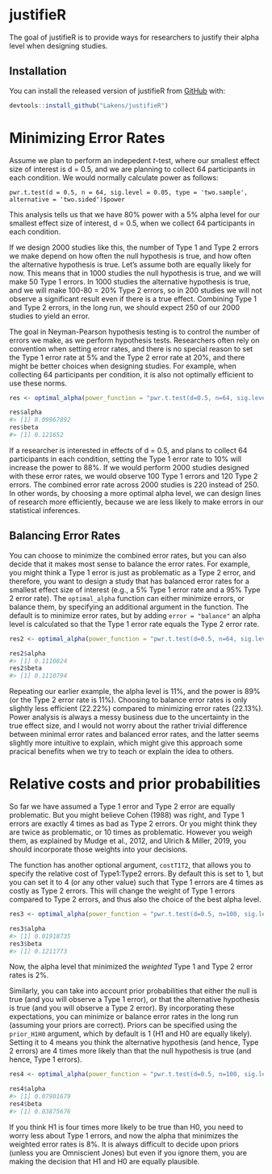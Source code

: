 
<!-- README.md is generated from README.Rmd. Please edit that file -->

# justifieR

<!-- badges: start -->

<!-- badges: end -->

The goal of justifieR is to provide ways for researchers to justify
their alpha level when designing studies.

## Installation

You can install the released version of justifieR from
[GitHub](https://github.com/Lakens/justifieR) with:

``` r
devtools::install_github("Lakens/justifieR")
```

# Minimizing Error Rates

Assume we plan to perform an indepedent *t*-test, where our smallest
effect size of interest is d = 0.5, and we are planning to collect 64
participants in each condition. We would normally calculate power as
follows:

`pwr.t.test(d = 0.5, n = 64, sig.level = 0.05, type = 'two.sample',
alternative = 'two.sided')$power`

This analysis tells us that we have 80% power with a 5% alpha level for
our smallest effect size of interest, d = 0.5, when we collect 64
participants in each condition.

If we design 2000 studies like this, the number of Type 1 and Type 2
errors we make depend on how often the null hypothesis is true, and how
often the alternative hypothesis is true. Let’s assume both are equally
likely for now. This means that in 1000 studies the null hypothesis is
true, and we will make 50 Type 1 errors. In 1000 studies the alternative
hypothesis is true, and we will make 100-80 = 20% Type 2 errors, so in
200 studies we will not observe a significant result even if there is a
true effect. Combining Type 1 and Type 2 errors, in the long run, we
should expect 250 of our 2000 studies to yield an error.

The goal in Neyman-Pearson hypothesis testing is to control the number
of errors we make, as we perform hypothesis tests. Researchers often
rely on convention when setting error rates, and there is no special
reason to set the Type 1 error rate at 5% and the Type 2 error rate at
20%, and there might be better choices when designing studies. For
example, when collecting 64 participants per condition, it is also not
optimally efficient to use these norms.

``` r
res <- optimal_alpha(power_function = "pwr.t.test(d=0.5, n=64, sig.level = x, type='two.sample', alternative='two.sided')$power")

res$alpha
#> [1] 0.09967892
res$beta
#> [1] 0.121652
```

If a researcher is interested in effects of d = 0.5, and plans to
collect 64 participants in each condition, setting the Type 1 error rate
to 10% will increase the power to 88%. If we would perform 2000 studies
designed with these error rates, we would observe 100 Type 1 errors and
120 Type 2 errors. The combined error rate across 2000 studies is 220
instead of 250. In other words, by choosing a more optimal alpha level,
we can design lines of research more efficiently, because we are less
likely to make errors in our statistical inferences.

## Balancing Error Rates

You can choose to minimize the combined error rates, but you can also
decide that it makes most sense to balance the error rates. For example,
you might think a Type 1 error is just as problematic as a Type 2 error,
and therefore, you want to design a study that has balanced error rates
for a smallest effect size of interest (e.g., a 5% Type 1 error rate and
a 95% Type 2 error rate). The `optimal_alpha` function can either
minimize errors, or balance them, by specifying an additional argument
in the function. The default is to minimize error rates, but by adding
`error = "balance"` an alpha level is calculated so that the Type 1
error rate equals the Type 2 error rate.

``` r
res2 <- optimal_alpha(power_function = "pwr.t.test(d=0.5, n=64, sig.level = x, type='two.sample', alternative='two.sided')$power", error = "balance")

res2$alpha
#> [1] 0.1110824
res2$beta
#> [1] 0.1110794
```

Repeating our earlier example, the alpha level is 11%, and the power is
89% (or the Type 2 error rate is 11%). Choosing to balance error rates
is only slightly less efficient (22.22%) compared to minimizing error
rates (22.13%). Power analysis is always a messy business due to the
uncertainty in the true effect size, and I would not worry about the
rather trivial difference between minimal error rates and balanced error
rates, and the latter seems slightly more intuitive to explain, which
might give this approach some pracical benefits when we try to teach or
explain the idea to others.

# Relative costs and prior probabilities

So far we have assumed a Type 1 error and Type 2 error are equally
problematic. But you might believe Cohen (1988) was right, and Type 1
errors are exactly 4 times as bad as Type 2 errors. Or you might think
they are twice as problematic, or 10 times as problematic. However you
weigh them, as explained by Mudge et al., 2012, and Ulrich & Miller,
2019, you should incorporate those weights into your decisions.

The function has another optional argument, `costT1T2`, that allows you
to specify the relative cost of Type1:Type2 errors. By default this is
set to 1, but you can set it to 4 (or any other value) such that Type 1
errors are 4 times as costly as Type 2 errors. This will change the
weight of Type 1 errors compared to Type 2 errors, and thus also the
choice of the best alpha level.

``` r
res3 <- optimal_alpha(power_function = "pwr.t.test(d=0.5, n=100, sig.level = x, type='two.sample', alternative='two.sided')$power", error = "minimal", costT1T2 = 4)

res3$alpha
#> [1] 0.01918735
res3$beta
#> [1] 0.1211773
```

Now, the alpha level that minimized the *weighted* Type 1 and Type 2
error rates is 2%.

Similarly, you can take into account prior probabilities that either the
null is true (and you will observe a Type 1 error), or that the
alternative hypothesis is true (and you will observe a Type 2 error). By
incorporating these expectations, you can minimize or balance error
rates in the long run (assuming your priors are correct). Priors can be
specified using the `prior_H1H0` argument, which by default is 1 (H1 and
H0 are equally likely). Setting it to 4 means you think the alternative
hypothesis (and hence, Type 2 errors) are 4 times more likely than that
the null hypothesis is true (and hence, Type 1 errors).

``` r
res4 <- optimal_alpha(power_function = "pwr.t.test(d=0.5, n=100, sig.level = x, type='two.sample', alternative='two.sided')$power", error = "minimal", prior_H1H0 = 2)

res4$alpha
#> [1] 0.07901679
res4$beta
#> [1] 0.03875676
```

If you think H1 is four times more likely to be true than H0, you need
to worry less about Type 1 errors, and now the alpha that minimizes the
weighted error rates is 8%. It is always difficult to decide upon priors
(unless you are Omniscient Jones) but even if you ignore them, you are
making the decision that H1 and H0 are equally plausible.
